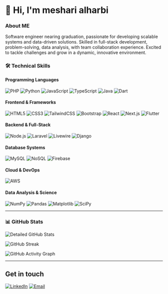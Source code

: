 # 👋 Hi, I'm meshari alharbi 

### About ME
Software engineer nearing graduation, passionate for developing scalable systems and data-driven
solutions. Skilled in full-stack development, problem-solving, data analysis, with team collaboration
experience. Excited to tackle challenges and grow in a dynamic, innovative environment.



### 🛠️ Technical Skills

#### **Programming Languages**
![PHP](https://img.shields.io/badge/PHP-777BB4?style=for-the-badge&logo=php&logoColor=white)
![Python](https://img.shields.io/badge/Python-3776AB?style=for-the-badge&logo=python&logoColor=white)
![JavaScript](https://img.shields.io/badge/JavaScript-F7DF1E?style=for-the-badge&logo=javascript&logoColor=black)
![TypeScript](https://img.shields.io/badge/TypeScript-3178C6?style=for-the-badge&logo=typescript&logoColor=white)
![Java](https://img.shields.io/badge/Java-007396?style=for-the-badge&logo=java&logoColor=white)
![Dart](https://img.shields.io/badge/Dart-0175C2?style=for-the-badge&logo=dart&logoColor=white)

#### **Frontend & Frameworks**
![HTML5](https://img.shields.io/badge/HTML5-E34F26?style=for-the-badge&logo=html5&logoColor=white)
![CSS3](https://img.shields.io/badge/CSS3-1572B6?style=for-the-badge&logo=css3&logoColor=white)
![TailwindCSS](https://img.shields.io/badge/Tailwind_CSS-38B2AC?style=for-the-badge&logo=tailwind-css&logoColor=white)
![Bootstrap](https://img.shields.io/badge/Bootstrap-7952B3?style=for-the-badge&logo=bootstrap&logoColor=white)
![React](https://img.shields.io/badge/React-61DAFB?style=for-the-badge&logo=react&logoColor=black)
![Next.js](https://img.shields.io/badge/Next.js-000000?style=for-the-badge&logo=next.js&logoColor=white)
![Flutter](https://img.shields.io/badge/Flutter-02569B?style=for-the-badge&logo=flutter&logoColor=white)

#### **Backend & Full-Stack**
![Node.js](https://img.shields.io/badge/Node.js-339933?style=for-the-badge&logo=node.js&logoColor=white)
![Laravel](https://img.shields.io/badge/Laravel-FF2D20?style=for-the-badge&logo=laravel&logoColor=white)
![Livewire](https://img.shields.io/badge/Livewire-4E56A6?style=for-the-badge&logo=laravel-livewire&logoColor=white)
![Django](https://img.shields.io/badge/Django-092E20?style=for-the-badge&logo=django&logoColor=white)

#### Database Systems
![MySQL](https://img.shields.io/badge/MySQL-4479A1?style=for-the-badge&logo=mysql&logoColor=white)
![NoSQL](https://img.shields.io/badge/NoSQL-4EA94B?style=for-the-badge&logo=mongodb&logoColor=white)
![Firebase](https://img.shields.io/badge/Firebase-FFCA28?style=for-the-badge&logo=firebase&logoColor=black)

#### Cloud & DevOps
![AWS](https://img.shields.io/badge/AWS-232F3E?style=for-the-badge&logo=amazon-aws&logoColor=white)

#### Data Analysis & Science
![NumPy](https://img.shields.io/badge/NumPy-013243?style=for-the-badge&logo=numpy&logoColor=white)
![Pandas](https://img.shields.io/badge/Pandas-150458?style=for-the-badge&logo=pandas&logoColor=white)
![Matplotlib](https://img.shields.io/badge/Matplotlib-11557C?style=for-the-badge&logo=python&logoColor=white)
![SciPy](https://img.shields.io/badge/SciPy-8CAAE6?style=for-the-badge&logo=scipy&logoColor=white)

---

### 📊 GitHub Stats
![Detailed GitHub Stats](https://github-readme-stats.vercel.app/api?username=alharbisa24&show_icons=true&count_private=true&include_all_commits=true&hide_title=true&hide_border=true&theme=radical) 

![GitHub Streak](https://streak-stats.demolab.com?user=alharbisa24&theme=radical&hide_border=true)




![GitHub Activity Graph](https://github-readme-activity-graph.vercel.app/graph?username=alharbisa24&theme=react-dark&hide_border=true)

---

## Get in touch

[![LinkedIn](https://img.shields.io/badge/LinkedIn-0A66C2?style=for-the-badge&logo=linkedin&logoColor=white)](https://www.linkedin.com/in/meshari-alharbi-2ba045245/)
[![Email](https://img.shields.io/badge/Email-D14836?style=for-the-badge&logo=gmail&logoColor=white)](mailto:alharbisa24@gmail.com)

